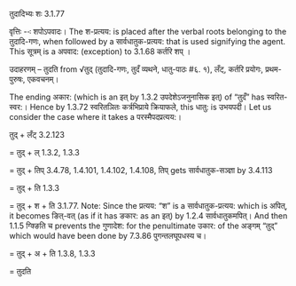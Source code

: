 

 तुदादिभ्यः शः 3.1.77 

वृत्तिः --ः शपोऽपवादः। The श-प्रत्यय: is placed after the verbal roots belonging to the तुदादि-गणः, when followed by a सार्वधातुक-प्रत्यय: that is used signifying the agent. This सूत्रम् is a अपवाद: (exception) to 3.1.68 कर्तरि शप्‌ । 


उदाहरणम् – तुदति from √तुद् (तुदादि-गणः, तुदँ व्यथने, धातु-पाठः #६. १), लँट्, कर्तरि प्रयोगः, प्रथम-पुरुषः, एकवचनम्। 


The ending अकार: (which is an इत् by 1.3.2 उपदेशेऽजनुनासिक इत्) of “तुदँ” has स्वरित-स्वर:। Hence by 1.3.72 स्वरितञितः कर्त्रभिप्राये क्रियाफले, this धातु: is उभयपदी। Let us consider the case where it takes a परस्मैपदप्रत्यय:। 


तुद् + लँट् 3.2.123 

= तुद् + ल् 1.3.2, 1.3.3 

= तुद् + तिप् 3.4.78, 1.4.101, 1.4.102, 1.4.108, तिप् gets सार्वधातुक-सञ्ज्ञा by 3.4.113 

= तुद् + ति 1.3.3 

= तुद् + श + ति 3.1.77. Note: Since the प्रत्यय: “श” is a सार्वधातुक-प्रत्यय: which is अपित्, it becomes ङित्-वत् (as if it has ङकार: as an इत्) by 1.2.4 सार्वधातुकमपित्। And then 1.1.5 ग्क्ङिति च prevents the गुणादेश: for the penultimate उकार: of the अङ्गम् “तुद्” which would have been done by 7.3.86 पुगन्तलघूपधस्य च। 

= तुद् + अ + ति 1.3.8, 1.3.3 

= तुदति 


